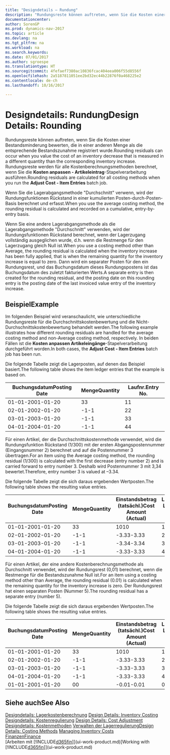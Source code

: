 ```yaml
---
title: "Designdetails – Rundung"
description: "Rundungsreste können auftreten, wenn Sie die Kosten einer Bestandsminderung bewerten, die in einer anderen Menge als die entsprechende Bestandszunahme registriert wurde. Rundungsreste werden für alle Kostenberechnungsmethoden berechnet, wenn Sie die **Kosten anpassen - Artikeleintrag** -Stapelverarbeitung ausführen."
documentationcenter: 
author: SorenGP
ms.prod: dynamics-nav-2017
ms.topic: article
ms.devlang: na
ms.tgt_pltfrm: na
ms.workload: na
ms.search.keywords: 
ms.date: 07/01/2017
ms.author: sgroespe
ms.translationtype: HT
ms.sourcegitcommit: 4fefaef7380ac10836fcac404eea006f55d8556f
ms.openlocfilehash: 2a5187811051ee2bd32ec44b22876f0a468225e2
ms.contentlocale: de-ch
ms.lasthandoff: 10/16/2017

---
```

# <a name="design-details-rounding"></a><span data-ttu-id="0ecee-104">Designdetails: Rundung</span><span class="sxs-lookup"><span data-stu-id="0ecee-104">Design Details: Rounding</span></span>
<span data-ttu-id="0ecee-105">Rundungsreste können auftreten, wenn Sie die Kosten einer Bestandsminderung bewerten, die in einer anderen Menge als die entsprechende Bestandszunahme registriert wurde.</span><span class="sxs-lookup"><span data-stu-id="0ecee-105">Rounding residuals can occur when you value the cost of an inventory decrease that is measured in a different quantity than the corresponding inventory increase.</span></span> <span data-ttu-id="0ecee-106">Rundungsreste werden für alle Kostenberechnungsmethoden berechnet, wenn Sie die **Kosten anpassen - Artikeleintrag**-Stapelverarbeitung ausführen.</span><span class="sxs-lookup"><span data-stu-id="0ecee-106">Rounding residuals are calculated for all costing methods when you run the **Adjust Cost - Item Entries** batch job.</span></span>  

 <span data-ttu-id="0ecee-107">Wenn Sie die Lagerabgangsmethode "Durchschnitt" verwenn, wird der Rundungsfunktionen Rückstand in einer kumulierten Posten-durch-Posten-Basis berechnet und erfasst.</span><span class="sxs-lookup"><span data-stu-id="0ecee-107">When you use the average costing method, the rounding residual is calculated and recorded on a cumulative, entry-by-entry basis.</span></span>  

 <span data-ttu-id="0ecee-108">Wenn Sie eine andere Lagerabgangsmethode als die Lagerabgangsmethode "Durchschnitt" verwenden, wird der Rundungsfunktionen Rückstand berechnet, wenn der Lagerzugang vollständig ausgeglichen wurde, d.h. wenn die Restmenge für den Lagerzugang gleich Null ist.</span><span class="sxs-lookup"><span data-stu-id="0ecee-108">When you use a costing method other than Average, the rounding residual is calculated when the inventory increase has been fully applied, that is when the remaining quantity for the inventory increase is equal to zero.</span></span> <span data-ttu-id="0ecee-109">Dann wird ein separater Posten für den ein Rundungsrest, und das Buchungsdatum dieses Rundungspostens ist das Buchungsdatum des zuletzt fakturierten Werts.</span><span class="sxs-lookup"><span data-stu-id="0ecee-109">A separate entry is then created for the rounding residual, and the posting date on this rounding entry is the posting date of the last invoiced value entry of the inventory increase.</span></span>  

## <a name="example"></a><span data-ttu-id="0ecee-110">Beispiel</span><span class="sxs-lookup"><span data-stu-id="0ecee-110">Example</span></span>  
 <span data-ttu-id="0ecee-111">Im folgenden Beispiel wird veranschaulicht, wie unterschiedliche Rundungsreste für die Durchschnittskostenbewertung und die Nicht-Durchschnittskostenbewertung behandelt werden.</span><span class="sxs-lookup"><span data-stu-id="0ecee-111">The following example illustrates how different rounding residuals are handled for the average costing method and non-Average costing method, respectively.</span></span> <span data-ttu-id="0ecee-112">In beiden Fällen ist die **Kosten anpassen Artikeleingänge**-Stapelverarbeitung durchgeführt worden.</span><span class="sxs-lookup"><span data-stu-id="0ecee-112">In both cases, the **Adjust Cost - Item Entries** batch job has been run.</span></span>  

 <span data-ttu-id="0ecee-113">Die folgende Tabelle zeigt die Lagerposten, auf denen das Beispiel basiert.</span><span class="sxs-lookup"><span data-stu-id="0ecee-113">The following table shows the item ledger entries that the example is based on.</span></span>  

|<span data-ttu-id="0ecee-114">Buchungsdatum</span><span class="sxs-lookup"><span data-stu-id="0ecee-114">Posting Date</span></span>|<span data-ttu-id="0ecee-115">Menge</span><span class="sxs-lookup"><span data-stu-id="0ecee-115">Quantity</span></span>|<span data-ttu-id="0ecee-116">Laufnr.</span><span class="sxs-lookup"><span data-stu-id="0ecee-116">Entry No.</span></span>|  
|------------------|--------------|---------------|  
|<span data-ttu-id="0ecee-117">01-01-20</span><span class="sxs-lookup"><span data-stu-id="0ecee-117">01-01-20</span></span>|<span data-ttu-id="0ecee-118">3</span><span class="sxs-lookup"><span data-stu-id="0ecee-118">3</span></span>|<span data-ttu-id="0ecee-119">1</span><span class="sxs-lookup"><span data-stu-id="0ecee-119">1</span></span>|  
|<span data-ttu-id="0ecee-120">02-01-20</span><span class="sxs-lookup"><span data-stu-id="0ecee-120">02-01-20</span></span>|<span data-ttu-id="0ecee-121">-1</span><span class="sxs-lookup"><span data-stu-id="0ecee-121">-1</span></span>|<span data-ttu-id="0ecee-122">2</span><span class="sxs-lookup"><span data-stu-id="0ecee-122">2</span></span>|  
|<span data-ttu-id="0ecee-123">03-01-20</span><span class="sxs-lookup"><span data-stu-id="0ecee-123">03-01-20</span></span>|<span data-ttu-id="0ecee-124">-1</span><span class="sxs-lookup"><span data-stu-id="0ecee-124">-1</span></span>|<span data-ttu-id="0ecee-125">3</span><span class="sxs-lookup"><span data-stu-id="0ecee-125">3</span></span>|  
|<span data-ttu-id="0ecee-126">04-01-20</span><span class="sxs-lookup"><span data-stu-id="0ecee-126">04-01-20</span></span>|<span data-ttu-id="0ecee-127">-1</span><span class="sxs-lookup"><span data-stu-id="0ecee-127">-1</span></span>|<span data-ttu-id="0ecee-128">4</span><span class="sxs-lookup"><span data-stu-id="0ecee-128">4</span></span>|  

 <span data-ttu-id="0ecee-129">Für einen Artikel, der die Durchschnittskostenmethode verwendet, wird die Rundungsfunktion Rückstand (1/300) mit der ersten Abgangspostennummer (Eingangsnummer 2) berechnet und auf die Postennummer 3 übertragen.</span><span class="sxs-lookup"><span data-stu-id="0ecee-129">For an item using the Average costing method, the rounding residual (1/300) is calculated with the first decrease (entry number 2) and is carried forward to entry number 3.</span></span> <span data-ttu-id="0ecee-130">Deshalb wird Postennummer 3 mit  3,34 bewertet.</span><span class="sxs-lookup"><span data-stu-id="0ecee-130">Therefore, entry number 3 is valued at –3.34.</span></span>  

 <span data-ttu-id="0ecee-131">Die folgende Tabelle zeigt die sich daraus ergebenden Wertposten.</span><span class="sxs-lookup"><span data-stu-id="0ecee-131">The following table shows the resulting value entries.</span></span>  

|<span data-ttu-id="0ecee-132">Buchungsdatum</span><span class="sxs-lookup"><span data-stu-id="0ecee-132">Posting Date</span></span>|<span data-ttu-id="0ecee-133">Menge</span><span class="sxs-lookup"><span data-stu-id="0ecee-133">Quantity</span></span>|<span data-ttu-id="0ecee-134">Einstandsbetrag (tatsächl.)</span><span class="sxs-lookup"><span data-stu-id="0ecee-134">Cost Amount (Actual)</span></span>|<span data-ttu-id="0ecee-135">Lagerposten Laufnr.</span><span class="sxs-lookup"><span data-stu-id="0ecee-135">Item Ledger Entry No.</span></span>|<span data-ttu-id="0ecee-136">Laufnr.</span><span class="sxs-lookup"><span data-stu-id="0ecee-136">Entry No.</span></span>|  
|------------------|--------------|----------------------------|---------------------------|---------------|  
|<span data-ttu-id="0ecee-137">01-01-20</span><span class="sxs-lookup"><span data-stu-id="0ecee-137">01-01-20</span></span>|<span data-ttu-id="0ecee-138">3</span><span class="sxs-lookup"><span data-stu-id="0ecee-138">3</span></span>|<span data-ttu-id="0ecee-139">10</span><span class="sxs-lookup"><span data-stu-id="0ecee-139">10</span></span>|<span data-ttu-id="0ecee-140">1</span><span class="sxs-lookup"><span data-stu-id="0ecee-140">1</span></span>|<span data-ttu-id="0ecee-141">1</span><span class="sxs-lookup"><span data-stu-id="0ecee-141">1</span></span>|  
|<span data-ttu-id="0ecee-142">02-01-20</span><span class="sxs-lookup"><span data-stu-id="0ecee-142">02-01-20</span></span>|<span data-ttu-id="0ecee-143">-1</span><span class="sxs-lookup"><span data-stu-id="0ecee-143">-1</span></span>|<span data-ttu-id="0ecee-144">-3.33</span><span class="sxs-lookup"><span data-stu-id="0ecee-144">-3.33</span></span>|<span data-ttu-id="0ecee-145">2</span><span class="sxs-lookup"><span data-stu-id="0ecee-145">2</span></span>|<span data-ttu-id="0ecee-146">2</span><span class="sxs-lookup"><span data-stu-id="0ecee-146">2</span></span>|  
|<span data-ttu-id="0ecee-147">03-01-20</span><span class="sxs-lookup"><span data-stu-id="0ecee-147">03-01-20</span></span>|<span data-ttu-id="0ecee-148">-1</span><span class="sxs-lookup"><span data-stu-id="0ecee-148">-1</span></span>|<span data-ttu-id="0ecee-149">-3.34</span><span class="sxs-lookup"><span data-stu-id="0ecee-149">-3.34</span></span>|<span data-ttu-id="0ecee-150">3</span><span class="sxs-lookup"><span data-stu-id="0ecee-150">3</span></span>|<span data-ttu-id="0ecee-151">3</span><span class="sxs-lookup"><span data-stu-id="0ecee-151">3</span></span>|  
|<span data-ttu-id="0ecee-152">04-01-20</span><span class="sxs-lookup"><span data-stu-id="0ecee-152">04-01-20</span></span>|<span data-ttu-id="0ecee-153">-1</span><span class="sxs-lookup"><span data-stu-id="0ecee-153">-1</span></span>|<span data-ttu-id="0ecee-154">-3.33</span><span class="sxs-lookup"><span data-stu-id="0ecee-154">-3.33</span></span>|<span data-ttu-id="0ecee-155">4</span><span class="sxs-lookup"><span data-stu-id="0ecee-155">4</span></span>|<span data-ttu-id="0ecee-156">4</span><span class="sxs-lookup"><span data-stu-id="0ecee-156">4</span></span>|  

 <span data-ttu-id="0ecee-157">Für einen Artikel, der eine andere Kostenberechnungsmethode als Durchschnitt verwendet, wird der Rundungsrest (0,01) berechnet, wenn die Restmenge für die Bestandszunahme Null ist.</span><span class="sxs-lookup"><span data-stu-id="0ecee-157">For an item using a costing method other than Average, the rounding residual (0.01) is calculated when the remaining quantity for the inventory increase is zero.</span></span> <span data-ttu-id="0ecee-158">Der Rundungsrest hat einen separaten Posten (Nummer 5).</span><span class="sxs-lookup"><span data-stu-id="0ecee-158">The rounding residual has a separate entry (number 5).</span></span>  

 <span data-ttu-id="0ecee-159">Die folgende Tabelle zeigt die sich daraus ergebenden Wertposten.</span><span class="sxs-lookup"><span data-stu-id="0ecee-159">The following table shows the resulting value entries.</span></span>  

|<span data-ttu-id="0ecee-160">Buchungsdatum</span><span class="sxs-lookup"><span data-stu-id="0ecee-160">Posting Date</span></span>|<span data-ttu-id="0ecee-161">Menge</span><span class="sxs-lookup"><span data-stu-id="0ecee-161">Quantity</span></span>|<span data-ttu-id="0ecee-162">Einstandsbetrag (tatsächl.)</span><span class="sxs-lookup"><span data-stu-id="0ecee-162">Cost Amount (Actual)</span></span>|<span data-ttu-id="0ecee-163">Lagerposten Laufnr.</span><span class="sxs-lookup"><span data-stu-id="0ecee-163">Item Ledger Entry No.</span></span>|<span data-ttu-id="0ecee-164">Laufnr.</span><span class="sxs-lookup"><span data-stu-id="0ecee-164">Entry No.</span></span>|  
|------------------|--------------|----------------------------|---------------------------|---------------|  
|<span data-ttu-id="0ecee-165">01-01-20</span><span class="sxs-lookup"><span data-stu-id="0ecee-165">01-01-20</span></span>|<span data-ttu-id="0ecee-166">3</span><span class="sxs-lookup"><span data-stu-id="0ecee-166">3</span></span>|<span data-ttu-id="0ecee-167">10</span><span class="sxs-lookup"><span data-stu-id="0ecee-167">10</span></span>|<span data-ttu-id="0ecee-168">1</span><span class="sxs-lookup"><span data-stu-id="0ecee-168">1</span></span>|<span data-ttu-id="0ecee-169">1</span><span class="sxs-lookup"><span data-stu-id="0ecee-169">1</span></span>|  
|<span data-ttu-id="0ecee-170">02-01-20</span><span class="sxs-lookup"><span data-stu-id="0ecee-170">02-01-20</span></span>|<span data-ttu-id="0ecee-171">-1</span><span class="sxs-lookup"><span data-stu-id="0ecee-171">-1</span></span>|<span data-ttu-id="0ecee-172">-3.33</span><span class="sxs-lookup"><span data-stu-id="0ecee-172">-3.33</span></span>|<span data-ttu-id="0ecee-173">2</span><span class="sxs-lookup"><span data-stu-id="0ecee-173">2</span></span>|<span data-ttu-id="0ecee-174">2</span><span class="sxs-lookup"><span data-stu-id="0ecee-174">2</span></span>|  
|<span data-ttu-id="0ecee-175">03-01-20</span><span class="sxs-lookup"><span data-stu-id="0ecee-175">03-01-20</span></span>|<span data-ttu-id="0ecee-176">-1</span><span class="sxs-lookup"><span data-stu-id="0ecee-176">-1</span></span>|<span data-ttu-id="0ecee-177">-3.33</span><span class="sxs-lookup"><span data-stu-id="0ecee-177">-3.33</span></span>|<span data-ttu-id="0ecee-178">3</span><span class="sxs-lookup"><span data-stu-id="0ecee-178">3</span></span>|<span data-ttu-id="0ecee-179">3</span><span class="sxs-lookup"><span data-stu-id="0ecee-179">3</span></span>|  
|<span data-ttu-id="0ecee-180">04-01-20</span><span class="sxs-lookup"><span data-stu-id="0ecee-180">04-01-20</span></span>|<span data-ttu-id="0ecee-181">-1</span><span class="sxs-lookup"><span data-stu-id="0ecee-181">-1</span></span>|<span data-ttu-id="0ecee-182">-3.33</span><span class="sxs-lookup"><span data-stu-id="0ecee-182">-3.33</span></span>|<span data-ttu-id="0ecee-183">4</span><span class="sxs-lookup"><span data-stu-id="0ecee-183">4</span></span>|<span data-ttu-id="0ecee-184">4</span><span class="sxs-lookup"><span data-stu-id="0ecee-184">4</span></span>|  
|<span data-ttu-id="0ecee-185">01-01-20</span><span class="sxs-lookup"><span data-stu-id="0ecee-185">01-01-20</span></span>|<span data-ttu-id="0ecee-186">0</span><span class="sxs-lookup"><span data-stu-id="0ecee-186">0</span></span>|<span data-ttu-id="0ecee-187">-0.01</span><span class="sxs-lookup"><span data-stu-id="0ecee-187">-0.01</span></span>|<span data-ttu-id="0ecee-188">0</span><span class="sxs-lookup"><span data-stu-id="0ecee-188">1</span></span>|<span data-ttu-id="0ecee-189">5</span><span class="sxs-lookup"><span data-stu-id="0ecee-189">5</span></span>|  

## <a name="see-also"></a><span data-ttu-id="0ecee-190">Siehe auch</span><span class="sxs-lookup"><span data-stu-id="0ecee-190">See Also</span></span>  
 <span data-ttu-id="0ecee-191">[Designdetails: Lagerkostenberechnung](design-details-inventory-costing.md) </span><span class="sxs-lookup"><span data-stu-id="0ecee-191">[Design Details: Inventory Costing](design-details-inventory-costing.md) </span></span>  
 <span data-ttu-id="0ecee-192">[Designdetails: Kostenregulierung](design-details-cost-adjustment.md) </span><span class="sxs-lookup"><span data-stu-id="0ecee-192">[Design Details: Cost Adjustment](design-details-cost-adjustment.md) </span></span>  
 <span data-ttu-id="0ecee-193">[Designdetails: Kostenmethoden](design-details-costing-methods.md) [Verwalten der Lagerregulierung](finance-manage-inventory-costs.md)</span><span class="sxs-lookup"><span data-stu-id="0ecee-193">[Design Details: Costing Methods](design-details-costing-methods.md) [Managing Inventory Costs](finance-manage-inventory-costs.md)</span></span>  
 [<span data-ttu-id="0ecee-194">Finanzen</span><span class="sxs-lookup"><span data-stu-id="0ecee-194">Finance</span></span>](finance.md)  
 <span data-ttu-id="0ecee-195">[Arbeiten mit [!INCLUDE[d365fin](includes/d365fin_md.md)]](ui-work-product.md)</span><span class="sxs-lookup"><span data-stu-id="0ecee-195">[Working with [!INCLUDE[d365fin](includes/d365fin_md.md)]](ui-work-product.md)</span></span>

